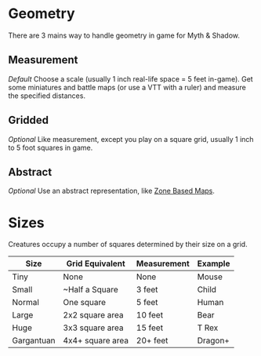 # Geometry

There are 3 mains way to handle geometry in game for Myth & Shadow.

## Measurement

*Default*
Choose a scale (usually 1 inch real-life space = 5 feet in-game). Get some miniatures and battle maps (or use a VTT with a ruler) and measure the specified distances.

## Gridded

*Optional*
Like measurement, except you play on a square grid, usually 1 inch to 5 foot squares in game.

## Abstract

*Optional*
Use an abstract representation, like [Zone Based Maps](Zone%20Based%20Maps.md).

# Sizes

Creatures occupy a number of squares determined by their size on a grid.

| Size       | Grid Equivalent  | Measurement | Example |
| ---------- | ---------------- | ----------- | ------- |
| Tiny       | None             | None        | Mouse   |
| Small      | ~Half a Square   | 3 feet      | Child   |
| Normal     | One square       | 5 feet      | Human   |
| Large      | 2x2 square area  | 10 feet     | Bear    |
| Huge       | 3x3 square area  | 15 feet     | T Rex   |
| Gargantuan | 4x4+ square area | 20+ feet    | Dragon+ |
